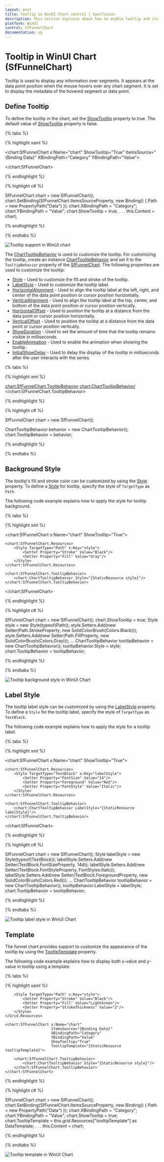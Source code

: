 ```yaml
---
layout: post
title: Tooltip in WinUI Chart control | Syncfusion
description: This section explains about how to enable tooltip and its customization in Syncfusion WinUI Chart (SfFunnelChart) control
platform: WinUI
control: SfFunnelChart
documentation: ug
---
```


# Tooltip in WinUI Chart (SfFunnelChart)

Tooltip is used to display any information over segments. It appears at the data point position when the mouse hovers over any chart segment. It is set to display the metadata of the hovered segment or data point.

## Define Tooltip

To define the tooltip in the chart, set the [ShowTooltip](https://help.syncfusion.com/cr/winui/Syncfusion.UI.Xaml.Charts.SfFunnelChart.html#Syncfusion_UI_Xaml_Charts_SfFunnelChart_ShowTooltip) property to true. The default value of [ShowTooltip](https://help.syncfusion.com/cr/winui/Syncfusion.UI.Xaml.Charts.SfFunnelChart.html#Syncfusion_UI_Xaml_Charts_SfFunnelChart_ShowTooltip) property is false.

{% tabs %}

{% highlight xaml %}

<chart:SfFunnelChart x:Name="chart" 
                ShowTooltip="True"
                ItemsSource="{Binding Data}" 
                XBindingPath="Category"
                YBindingPath="Value">          

</chart:SfFunnelChart>

{% endhighlight %}

{% highlight c# %}

SfFunnelChart chart = new SfFunnelChart();
chart.SetBinding(SfFunnelChart.ItemsSourceProperty, new Binding() { Path = new PropertyPath("Data") });
chart.XBindingPath = "Category";
chart.YBindingPath = "Value";
chart.ShowTooltip = true;
. . . 
this.Content = chart;

{% endhighlight %}

{% endtabs %}

![Tooltip support in WinUI chart](Tooltip_Images/winui-chart_tooltip.png)

The [ChartTooltipBehavior](https://help.syncfusion.com/cr/winui/Syncfusion.UI.Xaml.Charts.ChartTooltipBehavior.html) is used to customize the tooltip. For customizing the tooltip, create an instance [ChartTooltipBehavior](https://help.syncfusion.com/cr/winui/Syncfusion.UI.Xaml.Charts.ChartTooltipBehavior.html) and set it to the `TooltipBehavior` property of the [SfFunnelChart](https://help.syncfusion.com/cr/winui/Syncfusion.UI.Xaml.Charts.SfFunnelChart.html). The following properties are used to customize the tooltip:

* [Style](https://help.syncfusion.com/cr/winui/Syncfusion.UI.Xaml.Charts.ChartTooltipBehavior.html#Syncfusion_UI_Xaml_Charts_ChartTooltipBehavior_Style) - Used to customize the fill and stroke of the tooltip.
* [LabelStyle](https://help.syncfusion.com/cr/winui/Syncfusion.UI.Xaml.Charts.ChartTooltipBehavior.html#Syncfusion_UI_Xaml_Charts_ChartTooltipBehavior_LabelStyle) - Used to customize the tooltip label.
* [HorizontalAlignment](https://help.syncfusion.com/cr/winui/Syncfusion.UI.Xaml.Charts.ChartTooltipBehavior.html#Syncfusion_UI_Xaml_Charts_ChartTooltipBehavior_HorizontalAlignment) - Used to align the tooltip label at the left, right, and center of the data point position or cursor position horizontally.
* [VerticalAlignment](https://help.syncfusion.com/cr/winui/Syncfusion.UI.Xaml.Charts.ChartTooltipBehavior.html#Syncfusion_UI_Xaml_Charts_ChartTooltipBehavior_VerticalAlignment) - Used to align the tooltip label at the top, center, and bottom of the data point position or cursor position vertically.
* [HorizontalOffset](https://help.syncfusion.com/cr/winui/Syncfusion.UI.Xaml.Charts.ChartTooltipBehavior.html#Syncfusion_UI_Xaml_Charts_ChartTooltipBehavior_HorizontalOffset) - Used to position the tooltip at a distance from the data point or cursor position horizontally.
* [VerticalOffset](https://help.syncfusion.com/cr/winui/Syncfusion.UI.Xaml.Charts.ChartTooltipBehavior.html#Syncfusion_UI_Xaml_Charts_ChartTooltipBehavior_VerticalOffset) - Used to position the tooltip at a distance from the data point or cursor position vertically.
* [ShowDuration](https://help.syncfusion.com/cr/winui/Syncfusion.UI.Xaml.Charts.ChartTooltipBehavior.html#Syncfusion_UI_Xaml_Charts_ChartTooltipBehavior_ShowDuration) - Used to set the amount of time that the tooltip remains visible in milliseconds.
* [EnableAnimation](https://help.syncfusion.com/cr/winui/Syncfusion.UI.Xaml.Charts.ChartTooltipBehavior.html#Syncfusion_UI_Xaml_Charts_ChartTooltipBehavior_EnableAnimation) - Used to enable the animation when showing the tooltip.
* [InitialShowDelay](https://help.syncfusion.com/cr/winui/Syncfusion.UI.Xaml.Charts.ChartTooltipBehavior.html#Syncfusion_UI_Xaml_Charts_ChartTooltipBehavior_InitialShowDelay) - Used to delay the display of the tooltip in milliseconds after the user interacts with the series.

{% tabs %}

{% highlight xml %}

<chart:SfFunnelChart.TooltipBehavior>
    <chart:ChartTooltipBehavior/>
</chart:SfFunnelChart.TooltipBehavior>

{% endhighlight %}

{% highlight c# %}

SfFunnelChart chart = new SfFunnelChart();

ChartTooltipBehavior behavior = new ChartTooltipBehavior();
chart.TooltipBehavior = behavior;

{% endhighlight %}

{% endtabs %}

## Background Style

The tooltip's fill and stroke color can be customized by using the [Style](https://help.syncfusion.com/cr/winui/Syncfusion.UI.Xaml.Charts.ChartTooltipBehavior.html#Syncfusion_UI_Xaml_Charts_ChartTooltipBehavior_Style) property. To define a [Style](https://help.syncfusion.com/cr/winui/Syncfusion.UI.Xaml.Charts.ChartTooltipBehavior.html#Syncfusion_UI_Xaml_Charts_ChartTooltipBehavior_Style) for tooltip, specify the style of `TargetType` as `Path`.

The following code example explains how to apply the style for tooltip background.

{% tabs %}

{% highlight xml %}

<chart:SfFunnelChart x:Name="chart" ShowTooltip="True">

    <chart:SfFunnelChart.Resources>
        <Style TargetType="Path" x:Key="style">
            <Setter Property="Stroke" Value="Black"/>
            <Setter Property="Fill" Value="Gray"/>
        </Style>
    </chart:SfFunnelChart.Resources>

    <chart:SfFunnelChart.TooltipBehavior>
        <chart:ChartTooltipBehavior Style="{StaticResource style}"/>
    </chart:SfFunnelChart.TooltipBehavior>

</chart:SfFunnelChart>

{% endhighlight %}

{% highlight c# %}

SfFunnelChart chart = new SfFunnelChart();
chart.ShowTooltip = true;
Style style = new Style(typeof(Path));
style.Setters.Add(new Setter(Path.StrokeProperty, new SolidColorBrush(Colors.Black)));
style.Setters.Add(new Setter(Path.FillProperty, new SolidColorBrush(Colors.Gray)));
...
ChartTooltipBehavior tooltipBehavior = new ChartTooltipBehavior();
tooltipBehavior.Style = style;
chart.TooltipBehavior = tooltipBehavior;

{% endhighlight %}

{% endtabs %}

![Tooltip background style in WinUI Chart](Tooltip_Images/winui-chart_tooltip_background.png)

## Label Style

The tooltip label style can be customized by using the [LabelStyle](https://help.syncfusion.com/cr/winui/Syncfusion.UI.Xaml.Charts.ChartTooltipBehavior.html#Syncfusion_UI_Xaml_Charts_ChartTooltipBehavior_LabelStyle) property. To define a `Style` for the tooltip label, specify the style of `TargetType` as `TextBlock`.

The following code example explains how to apply the style for a tooltip label.

{% tabs %}

{% highlight xml %}

<chart:SfFunnelChart x:Name="chart" ShowTooltip="True">

    <chart:SfFunnelChart.Resources>
        <Style TargetType="TextBlock" x:Key="labelStyle">
            <Setter Property="FontSize" Value="14"/>
            <Setter Property="Foreground" Value="Red"/>
            <Setter Property="FontStyle" Value="Italic"/>
        </Style>
    </chart:SfFunnelChart.Resources>

    <chart:SfFunnelChart.TooltipBehavior>
        <chart:ChartTooltipBehavior LabelStyle="{StaticResource labelStyle}"/>
    </chart:SfFunnelChart.TooltipBehavior>

</chart:SfFunnelChart>

{% endhighlight %}

{% highlight c# %}

SfFunnelChart chart = new SfFunnelChart();
Style labelStyle = new Style(typeof(TextBlock));
labelStyle.Setters.Add(new Setter(TextBlock.FontSizeProperty, 14d));
labelStyle.Setters.Add(new Setter(TextBlock.FontStyleProperty, FontStyles.Italic));
labelStyle.Setters.Add(new Setter(TextBlock.ForegroundProperty, new SolidColorBrush(Colors.Red)));
...
ChartTooltipBehavior tooltipBehavior = new ChartTooltipBehavior();
tooltipBehavior.LabelStyle = labelStyle;
chart.TooltipBehavior = tooltipBehavior;

{% endhighlight %}

{% endtabs %}

![Tooltip label style in WinUI Chart](Tooltip_Images/winui-chart_tooltip_label_style.png)

## Template

The funnel chart provides support to customize the appearance of the tooltip by using the [TooltipTemplate](https://help.syncfusion.com/cr/winui/Syncfusion.UI.Xaml.Charts.SfFunnelChart.html#Syncfusion_UI_Xaml_Charts_SfFunnelChart_TooltipTemplate) property. 

The following code example explains how to display both x-value and y-value in tooltip using a template.

{% tabs %}

{% highlight xaml %}

<Grid x:Name="grid">
    <Grid.Resources>
        <DataTemplate x:Key="tooltipTemplate">
            <StackPanel Orientation="Horizontal">
                <TextBlock Text="{Binding Item.Category}" Foreground="Black" FontWeight="Medium" FontSize="12" HorizontalAlignment="Center" VerticalAlignment="Center"/>
                <TextBlock Text=" : " Foreground="Black" FontWeight="Medium" FontSize="12" HorizontalAlignment="Center" VerticalAlignment="Center"/>
                <TextBlock Text="{Binding Item.Value}" Foreground="Black" FontWeight="Medium" FontSize="12" HorizontalAlignment="Center" VerticalAlignment="Center"/>
            </StackPanel>
        </DataTemplate>

        <Style TargetType="Path" x:Key="style">
            <Setter Property="Stroke" Value="Black"/>
            <Setter Property="Fill" Value="LightGreen"/>
            <Setter Property="StrokeThickness" Value="2"/>
        </Style>
    </Grid.Resources>

    <chart:SfFunnelChart x:Name="chart"
                         ItemsSource="{Binding Data}" 
                         XBindingPath="Category"  
                         YBindingPath="Value" 
                         ShowTooltip="True"
                         TooltipTemplate="{StaticResource tooltipTemplate}">

        <chart:SfFunnelChart.TooltipBehavior>
            <chart:ChartTooltipBehavior Style="{StaticResource style}"/>
        </chart:SfFunnelChart.TooltipBehavior>
    </chart:SfFunnelChart>
</Grid>

{% endhighlight %}

{% highlight c# %}

SfFunnelChart chart = new SfFunnelChart();
chart.SetBinding(SfFunnelChart.ItemsSourceProperty, new Binding() { Path = new PropertyPath("Data") });
chart.XBindingPath = "Category";
chart.YBindingPath = "Value";
chart.ShowTooltip = true;
chart.TooltipTemplate = this.grid.Resources["tooltipTemplate"] as DataTemplate;
. . .
this.Content = chart;
        
{% endhighlight %}

{% endtabs %}

![Tooltip template in WinUI Chart](Tooltip_Images/winui-chart_tooltip_template.png)
